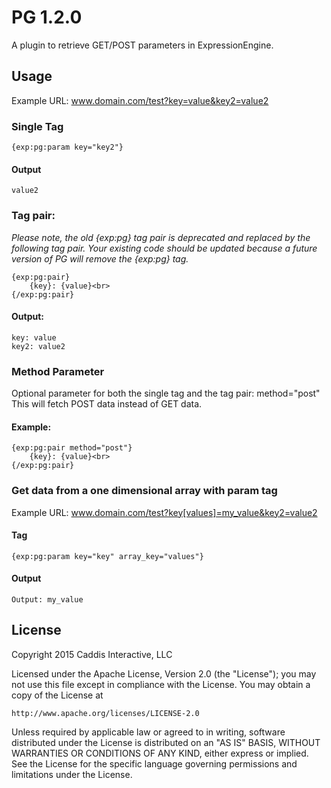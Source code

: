 # PG 1.2.0

A plugin to retrieve GET/POST parameters in ExpressionEngine.

## Usage

Example URL: www.domain.com/test?key=value&key2=value2

### Single Tag

	{exp:pg:param key="key2"}

#### Output

	value2

### Tag pair:

*Please note, the old {exp:pg} tag pair is deprecated and replaced by the following tag pair. Your existing code should be updated because a future version of PG will remove the {exp:pg} tag.*

	{exp:pg:pair}
		{key}: {value}<br>
	{/exp:pg:pair}

#### Output:

	key: value
	key2: value2

### Method Parameter

Optional parameter for both the single tag and the tag pair: method="post"  
This will fetch POST data instead of GET data.

#### Example:

	{exp:pg:pair method="post"}
		{key}: {value}<br>
	{/exp:pg:pair}

### Get data from a one dimensional array with param tag

Example URL: www.domain.com/test?key[values]=my_value&key2=value2

#### Tag

	{exp:pg:param key="key" array_key="values"}

#### Output

	Output: my_value

## License

Copyright 2015 Caddis Interactive, LLC

Licensed under the Apache License, Version 2.0 (the "License");
you may not use this file except in compliance with the License.
You may obtain a copy of the License at

	http://www.apache.org/licenses/LICENSE-2.0

Unless required by applicable law or agreed to in writing, software
distributed under the License is distributed on an "AS IS" BASIS,
WITHOUT WARRANTIES OR CONDITIONS OF ANY KIND, either express or implied.
See the License for the specific language governing permissions and
limitations under the License.